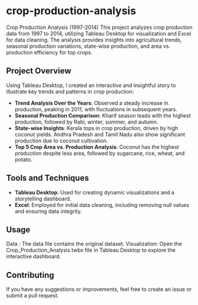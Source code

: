 # crop-production-analysis
Crop Production Analysis (1997-2014)  This project analyzes crop production data from 1997 to 2014, utilizing Tableau Desktop for visualization and Excel for data cleaning. The analysis provides insights into agricultural trends, seasonal production variations, state-wise production, and area vs. production efficiency for top crops. 

## Project Overview

Using Tableau Desktop, I created an interactive and insightful story to illustrate key trends and patterns in crop production:

- **Trend Analysis Over the Years**: Observed a steady increase in production, peaking in 2011, with fluctuations in subsequent years.
- **Seasonal Production Comparison**: Kharif season leads with the highest production, followed by Rabi, winter, summer, and autumn.
- **State-wise Insights**: Kerala tops in crop production, driven by high coconut yields. Andhra Pradesh and Tamil Nadu also show significant production due to coconut cultivation.
- **Top 5 Crop Area vs. Production Analysis**: Coconut has the highest production despite less area, followed by sugarcane, rice, wheat, and potato.

## Tools and Techniques

- **Tableau Desktop**: Used for creating dynamic visualizations and a storytelling dashboard.
- **Excel**: Employed for initial data cleaning, including removing null values and ensuring data integrity.

## Usage
Data : The data file contains the original dataset.
Visualization: Open the Crop_Production_Analysis.twbx file in Tableau Desktop to explore the interactive dashboard.

## Contributing
If you have any suggestions or improvements, feel free to create an issue or submit a pull request.
